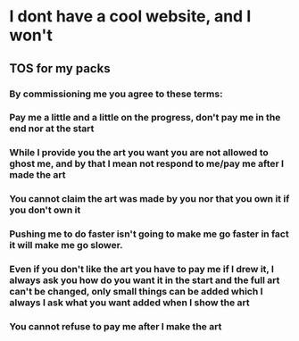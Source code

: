  # I dont have a cool website, and I won't


## TOS for my packs
### By commissioning me you agree to these terms:
### Pay me a little and a little on the progress, don't pay me in the end nor at the start
### While I provide you the art you want you are not allowed to ghost me, and by that I mean not respond to me/pay me after I made the art
### You cannot claim the art was made by you nor that you own it if you don't own it
### Pushing me to do faster isn't going to make me go faster in fact it will make me go slower.
### Even if you don't like the art you have to pay me if I drew it, I always ask you how do you want it in the start and the full art can't be changed, only small things can be added which I always I ask what you want added when I show the art
### You cannot refuse to pay me after I make the art
